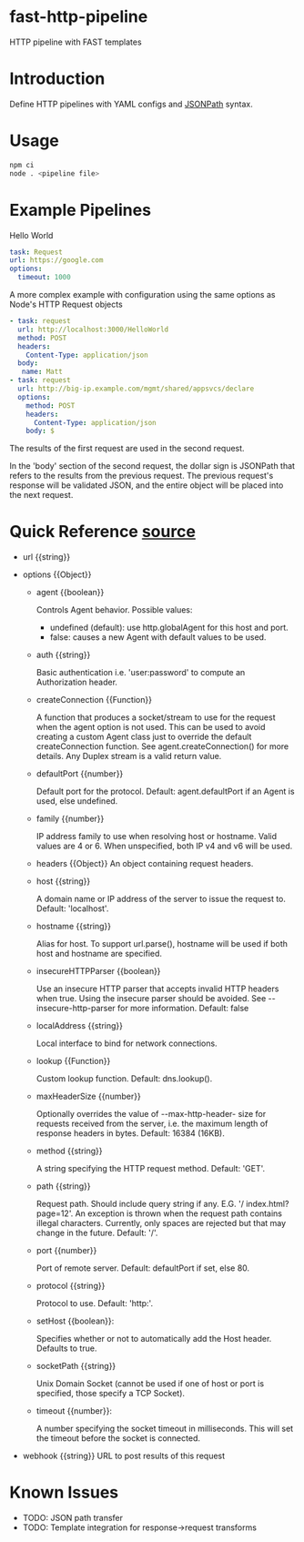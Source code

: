 # fast-http-pipeline

HTTP pipeline with FAST templates

# Introduction

Define HTTP pipelines with YAML configs and [JSONPath](https://jsonpath.com/) syntax.

# Usage

```sh
npm ci
node . <pipeline file>
```

# Example Pipelines

Hello World

```YAML
task: Request
url: https://google.com
options:
  timeout: 1000
```

A more complex example with configuration using the same options as Node's
HTTP Request objects

```YAML
- task: request
  url: http://localhost:3000/HelloWorld
  method: POST
  headers:
    Content-Type: application/json
  body:
   name: Matt
- task: request
  url: http://big-ip.example.com/mgmt/shared/appsvcs/declare
  options:
    method: POST
    headers:
      Content-Type: application/json
    body: $
```
The results of the first request are used in the second request.

In the 'body' section of the second request, the dollar sign is JSONPath that
refers to the results from the previous request. The previous request's response
will be validated JSON, and the entire object will be placed into the next
request.

# Quick Reference [source](https://nodejs.org/api/http.html)

* url {{string}}

* options {{Object}}

  - agent {{boolean}}

    Controls Agent behavior. Possible values:
     * undefined (default): use http.globalAgent for this host and port.
     * false: causes a new Agent with default values to be used.

  - auth {{string}}

    Basic authentication i.e. 'user:password' to compute an
    Authorization header.

  - createConnection {{Function}}

    A function that produces a socket/stream to use
    for the request when the agent option is not used. This can be used to avoid
    creating a custom Agent class just to override the default createConnection
    function. See agent.createConnection() for more details. Any Duplex stream is
    a valid return value.

  - defaultPort {{number}}

    Default port for the protocol. Default: agent.defaultPort
    if an Agent is used, else undefined.

  - family {{number}}

    IP address family to use when resolving host or hostname.
    Valid values are 4 or 6. When unspecified, both IP v4 and v6 will be used.

  - headers {{Object}}
    An object containing request headers.

  - host {{string}}

    A domain name or IP address of the server to issue the request
    to. Default: 'localhost'.

  - hostname {{string}}

    Alias for host. To support url.parse(), hostname will be
    used if both host and hostname are specified.

  - insecureHTTPParser {{boolean}}

    Use an insecure HTTP parser that accepts invalid
    HTTP headers when true. Using the insecure parser should be avoided. See --
    insecure-http-parser for more information. Default: false

  - localAddress {{string}}

    Local interface to bind for network connections.

  - lookup {{Function}}

    Custom lookup function. Default: dns.lookup().

  - maxHeaderSize {{number}}

    Optionally overrides the value of --max-http-header-
    size for requests received from the server, i.e. the maximum length of response
    headers in bytes. Default: 16384 (16KB).

  - method {{string}}

    A string specifying the HTTP request method. Default: 'GET'.

  - path {{string}}

    Request path. Should include query string if any. E.G. '/
    index.html?page=12'. An exception is thrown when the request path contains
    illegal characters. Currently, only spaces are rejected but that may change in
    the future. Default: '/'.

  - port {{number}}

    Port of remote server. Default: defaultPort if set, else 80.

  - protocol {{string}}

    Protocol to use. Default: 'http:'.

  - setHost {{boolean}}:

    Specifies whether or not to automatically add the Host
    header. Defaults to true.

  - socketPath {{string}}

    Unix Domain Socket (cannot be used if one of host or port
      is specified, those specify a TCP Socket).

  - timeout {{number}}:

    A number specifying the socket timeout in milliseconds. This
    will set the timeout before the socket is connected.

* webhook {{string}}
  URL to post results of this request


# Known Issues

- TODO: JSON path transfer
- TODO: Template integration for response->request transforms
